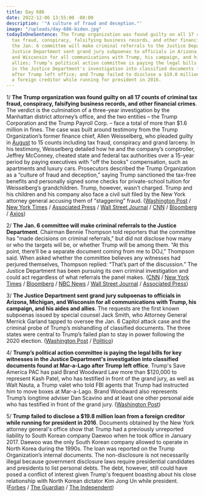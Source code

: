 ```yaml
---
title: Day 686
date: 2022-12-06 13:55:00 -08:00
description: '"A culture of fraud and deception."'
image: "/uploads/day-686-biden.jpg"
todayInOneSentence: The Trump organization was found guilty on all 17 counts of criminal
  tax fraud, conspiracy, falsifying business records, and other financial crimes;
  the Jan. 6 committee will make criminal referrals to the Justice Department; the
  Justice Department sent grand jury subpoenas to officials in Arizona, Michigan,
  and Wisconsin for all communications with Trump, his campaign, and his aides and
  allies; Trump’s political action committee is paying the legal bills for key witnesses
  in the Justice Department's investigation into classified documents found at Mar-a-Lago
  after Trump left office; and Trump failed to disclose a $19.8 million loan from
  a foreign creditor while running for president in 2016.
---
```


1/ **The Trump organization was found guilty on all 17 counts of criminal tax fraud, conspiracy, falsifying business records, and other financial crimes**. The verdict is the culmination of a three-year investigation by the Manhattan district attorney’s office, and the two entities – the Trump Corporation and the Trump Payroll Corp. – face a total of more than $1.6 million in fines. The case was built around testimony from the Trump Organization’s former finance chief, Allen Weisselberg, who pleaded guilty in [August](https://whatthefuckjusthappenedtoday.com/2022/08/18/day-576/#3-the-trump-organization%E2%80%99s-former-ch) to 15 counts including tax fraud, conspiracy and grand larceny. In his testimony, Weisselberg detailed how he and the company’s comptroller, Jeffrey McConney, cheated state and federal tax authorities over a 15-year period by paying executives with "off the books" compensation, such as apartments and luxury cars. Prosecutors described the Trump Organization as a “culture of fraud and deception,” saying Trump sanctioned the tax-free benefits and personally signed some checks for private-school tuition for Weisselberg’s grandchildren. Trump, however, wasn’t charged. Trump and his children and his company also face a civil suit filed by the New York attorney general accusing them of “staggering” fraud. ([Washington Post](https://www.washingtonpost.com/national-security/2022/12/06/trump-organization-guilty-tax-fraud/) / [New York Times](https://www.nytimes.com/live/2022/12/06/nyregion/trump-organization-trial-verdict) / [Associated Press](https://apnews.com/article/business-new-york-manhattan-donald-trump-government-and-politics-86177401a887c85ab50d8b78eb1ed397?utm_source=homepage&utm_medium=TopNews&utm_campaign=position_01) / [Wall Street Journal](https://www.wsj.com/articles/trump-organization-convicted-of-criminal-tax-fraud-in-new-york-trial-11670360422?mod=breakingnews) / [CNN](https://www.cnn.com/2022/12/06/politics/trump-organization-fraud-trial-verdict/index.html) / [Bloomberg](https://www.bloomberg.com/news/articles/2022-12-06/trump-company-jury-reaches-verdict-in-criminal-tax-fraud-trial?sref=MIBMEEoj) / [Axios](https://www.axios.com/2022/12/06/trump-organization-trial-tax-fraud-verdict))

2/ **The Jan. 6 committee will make criminal referrals to the Justice Department**. Chairman Bennie Thompson told reporters that the committee has "made decisions on criminal referrals," but did not disclose how many or who the targets will be, or whether Trump will be among them. “At this point, there’ll be a separate document coming from me to DOJ,” Thompson said. When asked whether the committee believes any witnesses had perjured themselves, Thompson replied: “That’s part of the discussion.” The Justice Department has been pursuing its own criminal investigation and could act regardless of what referrals the panel makes. ([CNN](https://www.cnn.com/2022/12/06/politics/january-6-committee-criminal-referrals) / [New York Times](https://www.nytimes.com/2022/12/06/us/politics/jan-6-committee-doj-criminal-referrals.html) / [Bloomberg](https://www.bloomberg.com/news/articles/2022-12-06/jan-6-house-committee-has-decided-to-recommend-doj-prosecutions?srnd=premium&sref=MIBMEEoj) / [NBC News](https://www.nbcnews.com/politics/congress/jan-6-committee-chair-expects-panel-issue-criminal-referrals-doj-rcna60335) / [Wall Street Journal](https://www.wsj.com/articles/jan-6-committee-plans-criminal-referrals-chairman-says-11670351770?mod=breakingnews) / [Associated Press](https://apnews.com/article/capitol-siege-donald-trump-liz-cheney-bennie-thompson-government-and-politics-618aedf38a5d18f42ba096e9a20fb3a2))

3/ **The Justice Department sent grand jury subpoenas to officials in Arizona, Michigan, and Wisconsin for all communications with Trump, his campaign, and his aides and allies**. The requests are the first known subpoenas issued by special counsel Jack Smith, who Attorney General Merrick Garland tapped to oversee the Jan. 6 Capitol attack case and the criminal probe of Trump’s mishandling of classified documents.  The three states were central to Trump’s failed plan to stay in power following the 2020 election. ([Washington Post](https://www.washingtonpost.com/politics/2022/12/06/jack-smith-trump-communications-subpoenas/) / [Politico](https://www.politico.com/news/2022/12/06/trump-subpoena-special-counsel-documents-00072582))

4/ **Trump’s political action committee is paying the legal bills for key witnesses in the Justice Department's investigation into classified documents found at Mar-a-Lago after Trump left office**. Trump's Save America PAC has paid Brand Woodward Law more than $120,000 to represent Kash Patel, who has testified in front of the grand jury, as well as Walt Nauta, a Trump valet who told FBI agents that Trump had instructed him to move boxes at Mar-a-Lago. Brand Woodward also represents Trump’s longtime adviser Dan Scavino and at least one other personal aide who has testified in front of the grand jury. ([Washington Post](https://www.washingtonpost.com/national-security/2022/12/05/trump-witnesses-legal-bills-pac/))

5/ **Trump failed to disclose a $19.8 million loan from a foreign creditor while running for president in 2016**. Documents obtained by the New York attorney general's office show that Trump had a previously unreported liability to South Korean company Daewoo when he took office in January 2017. Daewoo was the only South Korean company allowed to operate in North Korea during the 1990s. The loan was reported on the Trump Organization’s internal documents. The non-disclosure is not necessarily illegal because government disclosure laws require presidential candidates and presidents to list personal debts. The debt, however, still could have posed a conflict of interest given Trump's frequent boasting about his close relationship with North Korean dictator Kim Jong Un while president. ([Forbes](https://www.forbes.com/sites/danalexander/2022/12/04/trump-owed-hidden-debt-while-in-office/?sh=734cf9b2b30e) / [The Guardian](https://www.theguardian.com/us-news/2022/dec/05/donald-trump-daewoo-loan-financial-disclosure) / [The Independent](https://www.independent.co.uk/news/world/americas/us-politics/donald-trump-loan-north-korea-daewoo-b2239585.html))